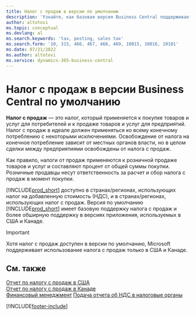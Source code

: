 ```yaml
---
title: Налог с продаж в версии по умолчанию
description: 'Узнайте, как базовая версия Business Central поддерживает налог с продаж, и получите описание базовой концепции.'
author: altotovi
ms.topic: conceptual
ms.devlang: al
ms.search.keywords: 'tax, posting, sales tax'
ms.search.form: '10, 315, 466, 467, 468, 469, 10015, 10016, 10101'
ms.date: 07/21/2022
ms.author: altotovi
ms.service: dynamics-365-business-central
---
```


# <a name="sales-tax-in-the-default-version-of-business-central"></a>Налог с продаж в версии Business Central по умолчанию

**Налог с продаж** — это налог, который применяется к покупке товаров и услуг для потребителей и к продаже товаров и услуг для предприятий. Налог с продаж в идеале должен применяться ко всему конечному потреблению с некоторыми исключениями. Освобождение от налога на конечное потребление зависит от местных органов власти, но в целом сделки между предприятиями освобождены от налога с продаж.  

Как правило, налоги от продаж применяются к розничной продаже товаров и услуг и составляют процент от общей суммы покупки. Розничные продавцы несут ответственность за расчет и сбор налога с продаж в момент покупки.  

[!INCLUDE[prod_short](includes/prod_short.md)] доступно в странах/регионах, использующих налог на добавленную стоимость (НДС), и в странах/регионах, использующих налог с продаж. Версия по умолчанию [!INCLUDE[prod_short](includes/prod_short.md)] имеет базовую поддержку налога с продаж и более обширную поддержку в версиях приложения, используемых в США и Канаде.

> [!IMPORTANT]
> Хотя налог с продаж доступен в версии по умолчанию, Microsoft поддерживает использование налога с продаж только в США и Канаде.

## <a name="see-also"></a>См. также

[Отчет по налогу с продаж в США](localfunctionality/UnitedStates/us-sales-tax.md)  
[Отчет по налогу с продаж в Канаде](localfunctionality/canada/ca-sales-tax.md)  
[Финансовый менеджмент](finance.md)
[Подача отчета об НДС в налоговые органы](finance-how-report-vat.md)

[!INCLUDE[footer-include](includes/footer-banner.md)]
